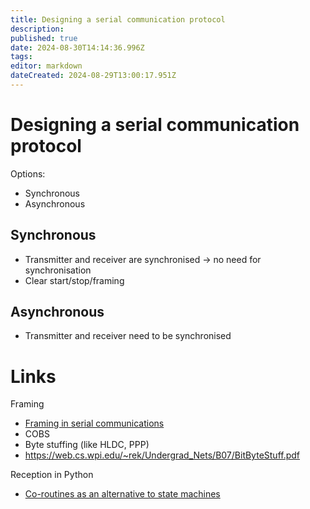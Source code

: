 ```yaml
---
title: Designing a serial communication protocol
description: 
published: true
date: 2024-08-30T14:14:36.996Z
tags: 
editor: markdown
dateCreated: 2024-08-29T13:00:17.951Z
---
```


# Designing a serial communication protocol

Options:
* Synchronous
* Asynchronous

## Synchronous

* Transmitter and receiver are synchronised -> no need for synchronisation
* Clear start/stop/framing

## Asynchronous

* Transmitter and receiver need to be synchronised


# Links

Framing
* [Framing in serial communications](https://eli.thegreenplace.net/2009/08/12/framing-in-serial-communications)
* COBS
* Byte stuffing (like HLDC, PPP)
* https://web.cs.wpi.edu/~rek/Undergrad_Nets/B07/BitByteStuff.pdf

Reception in Python
* [Co-routines as an alternative to state machines](https://eli.thegreenplace.net/2009/08/29/co-routines-as-an-alternative-to-state-machines)

